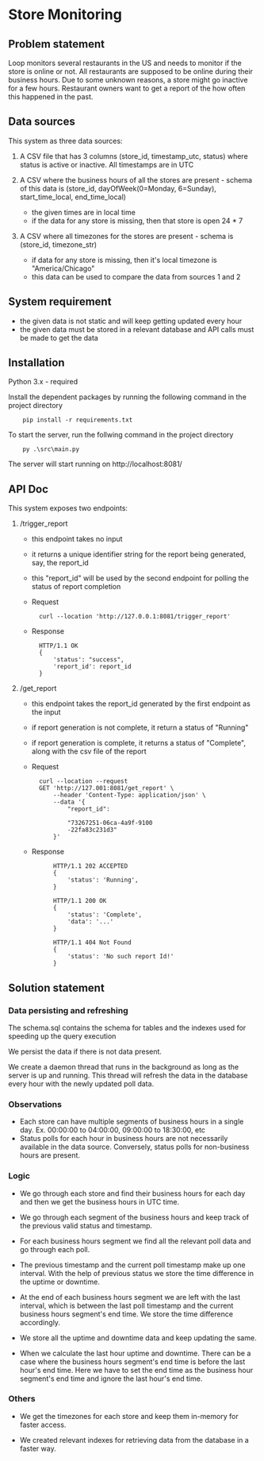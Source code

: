# Store Monitoring
## Problem statement
Loop monitors several restaurants in the US and needs to monitor if the store is online or not. All restaurants are supposed to be online during their business hours. Due to some unknown reasons, a store might go inactive for a few hours. Restaurant owners want to get a report of the how often this happened in the past.

## Data sources

This system as three data sources:

1. A CSV file that has 3 columns (store_id, timestamp_utc, status) where status is active or inactive. All timestamps are in UTC
2. A CSV where the business hours of all the stores are present - schema of this data is (store_id, dayOfWeek(0=Monday, 6=Sunday), start_time_local, end_time_local)
    
    - the given times are in local time
    - if the data for any store is missing, then that store is open 24 * 7
3. A CSV where all timezones for the stores are present - schema is (store_id, timezone_str)
    - if data for any store is missing, then it's local timezone is "America/Chicago"
    - this data can be used to compare the data from sources 1 and 2

## System requirement

- the given data is not static and will keep getting updated every hour
- the given data must be stored in a relevant database and API calls must be made to get the data

## Installation

Python 3.x - required

Install the dependent packages by running the following command in the project directory
```
    pip install -r requirements.txt
```

To start the server, run the follwing command in the project directory
```
    py .\src\main.py
```
The server will start running on http://localhost:8081/

## API Doc

This system exposes two endpoints:

1. /trigger_report

    - this endpoint takes no input
    - it returns a unique identifier string for the report being generated, say, the report_id
    - this "report_id" will be used by the second endpoint for polling the status of report completion

    - Request
            
            curl --location 'http://127.0.0.1:8081/trigger_report'


    - Response

            HTTP/1.1 OK
            {
                'status': "success",
                'report_id': report_id
            }


2. /get_report

    - this endpoint takes the report_id generated by the first endpoint as the input
    - if report generation is not complete, it return a status of "Running"
    - if report generation is complete, it returns a status of "Complete", along with the csv file of the report

    - Request 
                
            curl --location --request 
            GET 'http://127.001:8081/get_report' \
                --header 'Content-Type: application/json' \
                --data '{
                    "report_id":
    
                    "73267251-06ca-4a9f-9100
                    -22fa83c231d3"
                }'
    - Response

                HTTP/1.1 202 ACCEPTED
                {
                    'status': 'Running',
                }

                HTTP/1.1 200 OK
                {
                    'status': 'Complete',
                    'data': '...'
                }

                HTTP/1.1 404 Not Found
                {
                    'status': 'No such report Id!'
                }

## Solution statement

### Data persisting and refreshing

The schema.sql contains the schema for tables and the indexes used for speeding up the query execution

We persist the data if there is not data present.

We create a daemon thread that runs in the background as long as the server is up and running. This thread will refresh the data in the database every hour with the newly updated poll data.

### Observations
- Each store can have multiple segments of business hours in a single day.
Ex. 00:00:00 to 04:00:00, 09:00:00 to 18:30:00, etc
- Status polls for each hour in business hours are not necessarily available in the data source. Conversely, status polls for non-business hours are present.

### Logic
- We go through each store and find their business hours for each day and then we get the business hours in UTC time.

- We go through each segment of the business hours and keep track of the previous valid status and timestamp.

- For each business hours segment we find all the relevant poll data and go through each poll.

- The previous timestamp and the current poll timestamp make up one interval. With the help of previous status we store the time difference in the uptime or downtime.

- At the end of each business hours segment we are left with the last interval, which is between the last poll timestamp and the current business hours segment's end time. We store the time difference accordingly.

- We store all the uptime and downtime data and keep updating the same.

- When we calculate the last hour uptime and downtime. There can be a case where the business hours segment's end time is before the last hour's end time. Here we have to set the end time as the business hour segment's end time and ignore the last hour's end time.

### Others

- We get the timezones for each store and keep them in-memory for faster access.

- We created relevant indexes for retrieving data from the database in a faster way.